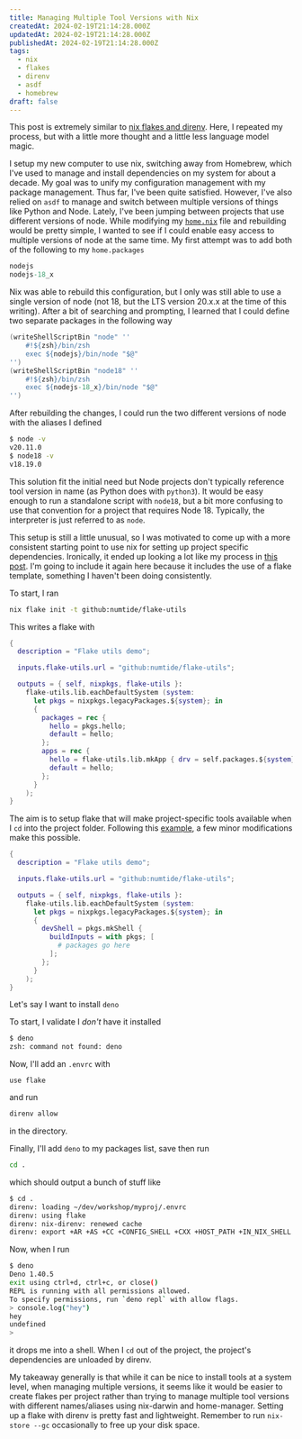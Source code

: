 ```yaml
---
title: Managing Multiple Tool Versions with Nix
createdAt: 2024-02-19T21:14:28.000Z
updatedAt: 2024-02-19T21:14:28.000Z
publishedAt: 2024-02-19T21:14:28.000Z
tags:
  - nix
  - flakes
  - direnv
  - asdf
  - homebrew
draft: false
---
```


This post is extremely similar to [nix flakes and direnv](/til/nix/nix-and-direnv-with-flakes).
Here, I repeated my process, but with a little more thought and a little less language model magic.

I setup my new computer to use nix, switching away from Homebrew, which I've used to manage and install dependencies on my system for about a decade.
My goal was to unify my configuration management with my package management.
Thus far, I've been quite satisfied.
However, I've also relied on `asdf` to manage and switch between multiple versions of things like Python and Node.
Lately, I've been jumping between projects that use different versions of node.
While modifying my [`home.nix`](https://github.com/danielcorin/nix-config/blob/main/home.nix) file and rebuilding would be pretty simple, I wanted to see if I could enable easy access to multiple versions of node at the same time.
My first attempt was to add both of the following to my `home.packages`

```nix
nodejs
nodejs-18_x
```

Nix was able to rebuild this configuration, but I only was still able to use a single version of node (not 18, but the LTS version 20.x.x at the time of this writing).
After a bit of searching and prompting, I learned that I could define two separate packages in the following way

```nix
(writeShellScriptBin "node" ''
    #!${zsh}/bin/zsh
    exec ${nodejs}/bin/node "$@"
'')
(writeShellScriptBin "node18" ''
    #!${zsh}/bin/zsh
    exec ${nodejs-18_x}/bin/node "$@"
'')
```

After rebuilding the changes, I could run the two different versions of node with the aliases I defined

```sh
$ node -v
v20.11.0
$ node18 -v
v18.19.0
```

This solution fit the initial need but Node projects don't typically reference tool version in name (as Python does with `python3`).
It would be easy enough to run a standalone script with `node18`, but a bit more confusing to use that convention for a project that requires Node 18.
Typically, the interpreter is just referred to as `node`.

This setup is still a little unusual, so I was motivated to come up with a more consistent starting point to use nix for setting up project specific dependencies.
Ironically, it ended up looking a lot like my process in [this post](/til/nix/nix-and-direnv-with-flakes).
I'm going to include it again here because it includes the use of a flake template, something I haven't been doing consistently.

To start, I ran

```sh
nix flake init -t github:numtide/flake-utils
```

This writes a flake with

```nix
{
  description = "Flake utils demo";

  inputs.flake-utils.url = "github:numtide/flake-utils";

  outputs = { self, nixpkgs, flake-utils }:
    flake-utils.lib.eachDefaultSystem (system:
      let pkgs = nixpkgs.legacyPackages.${system}; in
      {
        packages = rec {
          hello = pkgs.hello;
          default = hello;
        };
        apps = rec {
          hello = flake-utils.lib.mkApp { drv = self.packages.${system}.hello; };
          default = hello;
        };
      }
    );
}
```

The aim is to setup flake that will make project-specific tools available when I `cd` into the project folder.
Following this [example](https://github.com/NixOS/templates/blob/master/utils-generic/flake.nix), a few minor modifications make this possible.

```nix
{
  description = "Flake utils demo";

  inputs.flake-utils.url = "github:numtide/flake-utils";

  outputs = { self, nixpkgs, flake-utils }:
    flake-utils.lib.eachDefaultSystem (system:
      let pkgs = nixpkgs.legacyPackages.${system}; in
      {
        devShell = pkgs.mkShell {
          buildInputs = with pkgs; [
            # packages go here
          ];
        };
      }
    );
}
```

Let's say I want to install `deno`

To start, I validate I _don't_ have it installed

```sh
$ deno
zsh: command not found: deno
```

Now, I'll add an `.envrc` with

```text
use flake
```

and run

```sh
direnv allow
```

in the directory.

Finally, I'll add `deno` to my packages list, save then run

```sh
cd .
```

which should output a bunch of stuff like

```sh
$ cd .
direnv: loading ~/dev/workshop/myproj/.envrc
direnv: using flake
direnv: nix-direnv: renewed cache
direnv: export +AR +AS +CC +CONFIG_SHELL +CXX +HOST_PATH +IN_NIX_SHELL +LD +LD_DYLD_PATH +MACOSX_DEPLOYMENT_TARGET +NIX_BINTOOLS +NIX_BINTOOLS_WRAPPER_TARGET_HOST_aarch64_apple_darwin +NIX_BUILD_CORES +NIX_CC +NIX_CC_WRAPPER_TARGET_HOST_aarch64_apple_darwin +NIX_CFLAGS_COMPILE +NIX_DONT_SET_RPATH +NIX_DONT_SET_RPATH_FOR_BUILD +NIX_ENFORCE_NO_NATIVE +NIX_HARDENING_ENABLE +NIX_IGNORE_LD_THROUGH_GCC +NIX_LDFLAGS +NIX_NO_SELF_RPATH +NIX_STORE +NM +PATH_LOCALE +RANLIB +SIZE +SOURCE_DATE_EPOCH +STRINGS +STRIP +ZERO_AR_DATE +__darwinAllowLocalNetworking +__impureHostDeps +__propagatedImpureHostDeps +__propagatedSandboxProfile +__sandboxProfile +__structuredAttrs +buildInputs +buildPhase +builder +cmakeFlags +configureFlags +depsBuildBuild +depsBuildBuildPropagated +depsBuildTarget +depsBuildTargetPropagated +depsHostHost +depsHostHostPropagated +depsTargetTarget +depsTargetTargetPropagated +doCheck +doInstallCheck +dontAddDisableDepTrack +mesonFlags +name +nativeBuildInputs +out +outputs +patches +phases +preferLocalBuild +propagatedBuildInputs +propagatedNativeBuildInputs +shell +shellHook +stdenv +strictDeps +system ~PATH
```

Now, when I run

```sh
$ deno
Deno 1.40.5
exit using ctrl+d, ctrl+c, or close()
REPL is running with all permissions allowed.
To specify permissions, run `deno repl` with allow flags.
> console.log("hey")
hey
undefined
>
```

it drops me into a shell.
When I `cd` out of the project, the project's dependencies are unloaded by direnv.

My takeaway generally is that while it can be nice to install tools at a system level, when managing multiple versions, it seems like it would be easier to create flakes per project rather than trying to manage multiple tool versions with different names/aliases using nix-darwin and home-manager.
Setting up a flake with direnv is pretty fast and lightweight.
Remember to run `nix-store --gc` occasionally to free up your disk space.
